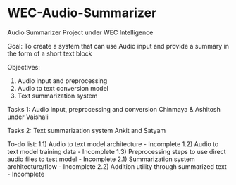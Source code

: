# WEC-Audio-Summarizer
Audio Summarizer Project under WEC Intelligence 

Goal: To create a system that can use Audio input and provide a summary in the form of a short text block

Objectives:
1) Audio input and preprocessing
2) Audio to text conversion model
3) Text summarization system

Tasks 1: Audio input, preprocessing and conversion
Chinmaya & Ashitosh under Vaishali

Tasks 2: Text summarization system
Ankit and Satyam

To-do list:
1.1) Audio to text model architecture - Incomplete
1.2) Audio to text model training data - Incomplete
1.3) Preprocessing steps to use direct audio files to test model - Incomplete
2.1) Summarization system architecture/flow - Incomplete
2.2) Addition utility through summarized text  - Incomplete
